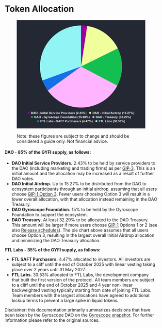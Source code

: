 # Token Allocation

####

<figure><img src="../../assets/chart (4).svg" alt=""><figcaption><p>Note: these figures are subject to change and should be considered a guide only. Not financial advice.</p></figcaption></figure>

#### DAO - 65% of the GYFI supply, as follows:

* **DAO Initial Service Providers.** 2.43% to be held by service providers to the DAO (including marketing and trading firms) as per [GIP-3](https://snapshot.box/#/s:gyrodao.eth/proposal/0xf47755bd150414d540c6cb16f4a1e2e43097b72b09ebccc7113be8a128e4e5cc). This is an initial amount and the allocation may be increased as a result of further DAO votes.
* **DAO Initial Airdrop.** Up to 15.27% to be distributed from the DAO to ecosystem participants through an initial airdrop, assuming that all users choose [GIP-1 Option 3](https://snapshot.box/#/s:gyrodao.eth/proposal/0xbd52d92a6972cd565abb24c79de9f5296258e1dc47374025966e8438c9ac11ce). Fewer users choosing Option 3 will result in a lower overall allocation, with that allocation instead remaining in the DAO Treasury.
* **DAO Gyroscope Foundation.** 15% to be held by the Gyroscope Foundation to support the ecosystem.
* **DAO Treasury.** At least 32.29% to be allocated to the DAO Treasury. This amount will be larger if more users choose [GIP-1](https://snapshot.box/#/s:gyrodao.eth/proposal/0xbd52d92a6972cd565abb24c79de9f5296258e1dc47374025966e8438c9ac11ce) Options 1 or 2 (see also [Release schedules](release-schedules.md)). The pie chart above assumes that all users choose Option 3, resulting in the largest overall Initial Airdrop allocation and minimizing the DAO Treasury allocation.

**FTL Labs - 35% of the GYFI supply, as follows:**

* **FTL SAFT Purchasers.** 4.47% allocated to investors. All investors are subject to a cliff until the end of October 2025 with linear vesting taking place over 2 years until 31 May 2027.
* **FTL Labs.** 30.53% allocated to FTL Labs, the development company that built the first version of the protocol. All team members are subject to a cliff until the end of October 2025 and 4 year non-linear backweighted vesting typically starting from date of joining FTL Labs. Team members with the largest allocations have agreed to additional lockup terms to prevent a large spike in liquid tokens.

Disclaimer: this documentation primarily summarizes decisions that have been taken by the Gyroscope DAO on the [Gyroscope snapshot](https://snapshot.org/#/s:gyrodao.eth). For further information please refer to the original sources.
